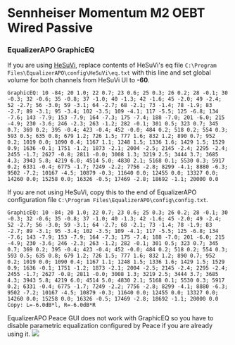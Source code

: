 # Sennheiser Momentum M2 OEBT Wired Passive
### EqualizerAPO GraphicEQ
If you are using [HeSuVi](https://sourceforge.net/projects/hesuvi/), replace contents of HeSuVi's eq file `C:\Program Files\EqualizerAPO\config\HeSuVi\eq.txt` with this line and set global volume for both channels from HeSuVi UI to **-60**.
```
GraphicEQ: 10 -84; 20 1.0; 22 0.7; 23 0.6; 25 0.3; 26 0.2; 28 -0.1; 30 -0.3; 32 -0.6; 35 -0.8; 37 -1.0; 40 -1.3; 42 -1.6; 45 -2.0; 49 -2.4; 52 -2.7; 56 -3.0; 59 -3.1; 64 -2.7; 68 -2.1; 73 -1.4; 78 -1.9; 83 -2.7; 89 -3.1; 95 -3.4; 102 -3.5; 109 -4.1; 117 -5.5; 125 -6.8; 134 -7.6; 143 -7.9; 153 -7.9; 164 -7.3; 175 -7.4; 188 -7.0; 201 -6.0; 215 -4.9; 230 -3.6; 246 -2.3; 263 -1.2; 282 -0.1; 301 0.5; 323 0.7; 345 0.7; 369 0.2; 395 -0.4; 423 -0.4; 452 -0.0; 484 0.2; 518 0.2; 554 0.3; 593 0.5; 635 0.8; 679 1.2; 726 1.5; 777 1.6; 832 1.2; 890 0.7; 952 0.2; 1019 0.0; 1090 0.4; 1167 1.1; 1248 1.5; 1336 1.6; 1429 1.5; 1529 0.9; 1636 -0.1; 1751 -1.2; 1873 -2.1; 2004 -2.5; 2145 -2.4; 2295 -2.4; 2455 -1.7; 2627 -0.8; 2811 -0.0; 3008 1.3; 3219 2.5; 3444 3.7; 3685 4.3; 3943 5.8; 4219 6.0; 4514 5.0; 4830 2.1; 5168 0.1; 5530 0.3; 5917 0.2; 6331 -0.4; 6775 -1.7; 7249 -2.2; 7756 -2.8; 8299 -4.1; 8880 -6.3; 9502 -7.2; 10167 -4.5; 10879 -0.3; 11640 0.0; 12455 0.0; 13327 0.0; 14260 0.0; 15258 0.0; 16326 -0.5; 17469 -2.8; 18692 -1.1; 20000 0.0
```
If you are not using HeSuVi, copy this to the end of EqualizerAPO configuration file `C:\Program Files\EqualizerAPO\config\config.txt`.
```
GraphicEQ: 10 -84; 20 1.0; 22 0.7; 23 0.6; 25 0.3; 26 0.2; 28 -0.1; 30 -0.3; 32 -0.6; 35 -0.8; 37 -1.0; 40 -1.3; 42 -1.6; 45 -2.0; 49 -2.4; 52 -2.7; 56 -3.0; 59 -3.1; 64 -2.7; 68 -2.1; 73 -1.4; 78 -1.9; 83 -2.7; 89 -3.1; 95 -3.4; 102 -3.5; 109 -4.1; 117 -5.5; 125 -6.8; 134 -7.6; 143 -7.9; 153 -7.9; 164 -7.3; 175 -7.4; 188 -7.0; 201 -6.0; 215 -4.9; 230 -3.6; 246 -2.3; 263 -1.2; 282 -0.1; 301 0.5; 323 0.7; 345 0.7; 369 0.2; 395 -0.4; 423 -0.4; 452 -0.0; 484 0.2; 518 0.2; 554 0.3; 593 0.5; 635 0.8; 679 1.2; 726 1.5; 777 1.6; 832 1.2; 890 0.7; 952 0.2; 1019 0.0; 1090 0.4; 1167 1.1; 1248 1.5; 1336 1.6; 1429 1.5; 1529 0.9; 1636 -0.1; 1751 -1.2; 1873 -2.1; 2004 -2.5; 2145 -2.4; 2295 -2.4; 2455 -1.7; 2627 -0.8; 2811 -0.0; 3008 1.3; 3219 2.5; 3444 3.7; 3685 4.3; 3943 5.8; 4219 6.0; 4514 5.0; 4830 2.1; 5168 0.1; 5530 0.3; 5917 0.2; 6331 -0.4; 6775 -1.7; 7249 -2.2; 7756 -2.8; 8299 -4.1; 8880 -6.3; 9502 -7.2; 10167 -4.5; 10879 -0.3; 11640 0.0; 12455 0.0; 13327 0.0; 14260 0.0; 15258 0.0; 16326 -0.5; 17469 -2.8; 18692 -1.1; 20000 0.0
Copy: L=-6.0dB*l, R=-6.0dB*R
```
EqualizerAPO Peace GUI does not work with GraphicEQ so you have to disable parametric equalization configured by Peace if you are already using it.
![](https://raw.githubusercontent.com/jaakkopasanen/AutoEq/master/results/Sonoma%20Model%20One/innerfidelity/onear/Sennheiser%20Momentum%20M2%20OEBT%20Wired%20Passive/Sennheiser%20Momentum%20M2%20OEBT%20Wired%20Passive.png)
